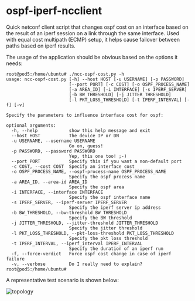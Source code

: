 # ospf-iperf-ncclient

Quick netconf client script that changes ospf cost on an interface based on the result of an iperf session on a link through the same interface.
Used with equal cost multipath (ECMP) setup, it helps cause failover between paths based on iperf results.

The usage of the application should be obvious based on the options it needs:

```
root@pod5:/home/ubuntu# ./ncc-ospf-cost.py -h
usage: ncc-ospf-cost.py [-h] --host HOST [-u USERNAME] [-p PASSWORD]
                        [--port PORT] [-c COST] [-o OSPF_PROCESS_NAME]
                        [-a AREA_ID] [-i INTERFACE] [-s IPERF_SERVER]
                        [-b BW_THRESHOLD] [-j JITTER_THRESHOLD]
                        [-l PKT_LOSS_THRESHOLD] [-t IPERF_INTERVAL] [-f] [-v]

Specify the parameters to influence interface cost for ospf:

optional arguments:
  -h, --help            show this help message and exit
  --host HOST           The device IP or DN
  -u USERNAME, --username USERNAME
                        Go on, guess!
  -p PASSWORD, --password PASSWORD
                        Yep, this one too! ;-)
  --port PORT           Specify this if you want a non-default port
  -c COST, --cost COST  Specify an interface cost
  -o OSPF_PROCESS_NAME, --ospf-process-name OSPF_PROCESS_NAME
                        Specify the ospf process name
  -a AREA_ID, --area-id AREA_ID
                        Specify the ospf area
  -i INTERFACE, --interface INTERFACE
                        Specify the ospf interface name
  -s IPERF_SERVER, --iperf-server IPERF_SERVER
                        Specify the iperf server ip address
  -b BW_THRESHOLD, --bw-threshold BW_THRESHOLD
                        Specify the BW threshold
  -j JITTER_THRESHOLD, --jitter-threshold JITTER_THRESHOLD
                        Specify the jitter threshold
  -l PKT_LOSS_THRESHOLD, --pkt-loss-threshold PKT_LOSS_THRESHOLD
                        Specify the pkt loss threshold
  -t IPERF_INTERVAL, --iperf_interval IPERF_INTERVAL
                        Specify the duration of an iperf run
  -f, --force-verdict   Force ospf cost change in case of iperf failure
  -v, --verbose         Do I really need to explain?
root@pod5:/home/ubuntu# 
```


A representative test scenario is shown below:

![topology](https://xrdocs.github.io/xrdocs-images/assets/images/ospf-iperf-ncclient.png)
 
